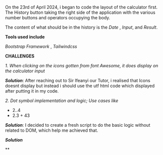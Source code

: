 On the 23rd of April 2024, i began to code the layout of the calculator first. The History button taking the right side of the application with the various number buttons and operators occupying the body.

The content of what should be in the history is the *Date* , *Input*, and *Result*.

**Tools used include**

*Bootstrap Framework* , *Tailwindcss*

**CHALLENGES**

*1. When clicking on the icons gotten from font Awesome, it does display on the calculator input*

***Solution***: After reaching out to Sir Ifeanyi our Tutor, i realised that Icons doesnt display but instead i should use the utf html code which displayed after putting it in my code.


*2. Dot symbol implementation and logic; Use cases like*

*   2..4
*   2.3 + 43

***Solution***: I decided to create a fresh script to do the basic logic without related to DOM, which help me achieved that.



***Solution***



**
